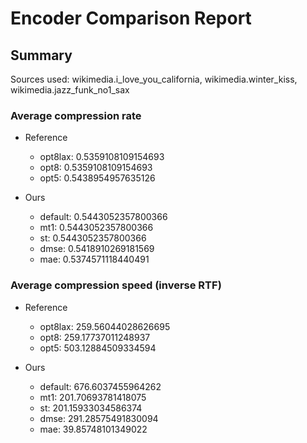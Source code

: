 
# Encoder Comparison Report

## Summary

Sources used: wikimedia.i_love_you_california, wikimedia.winter_kiss, wikimedia.jazz_funk_no1_sax

### Average compression rate

  - Reference
    - opt8lax: 0.5359108109154693
    - opt8: 0.5359108109154693
    - opt5: 0.5438954957635126

  - Ours
    - default: 0.5443052357800366
    - mt1: 0.5443052357800366
    - st: 0.5443052357800366
    - dmse: 0.5418910269181569
    - mae: 0.5374571118440491


### Average compression speed (inverse RTF)
  - Reference
    - opt8lax: 259.56044028626695
    - opt8: 259.17737011248937
    - opt5: 503.12884509334594

  - Ours
    - default: 676.6037455964262
    - mt1: 201.70693781418075
    - st: 201.15933034586374
    - dmse: 291.28575491830094
    - mae: 39.85748101349022


